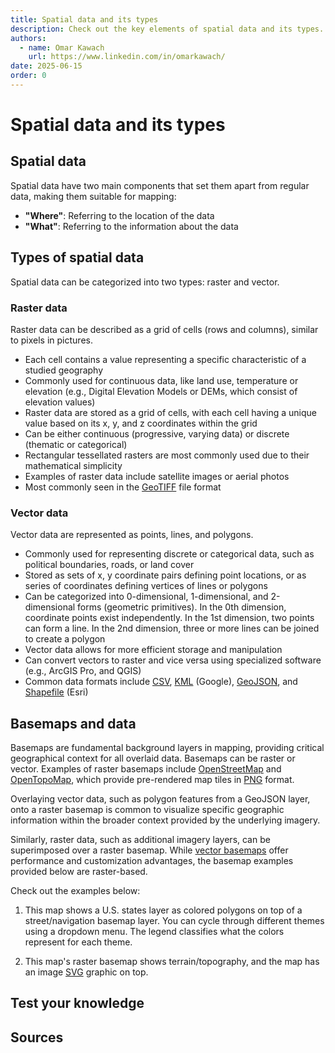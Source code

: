 ```yaml
---
title: Spatial data and its types
description: Check out the key elements of spatial data and its types.
authors:
  - name: Omar Kawach
    url: https://www.linkedin.com/in/omarkawach/
date: 2025-06-15
order: 0
---
```


# Spatial data and its types

## Spatial data

Spatial data have two main components that set them apart from regular data, making them suitable for mapping:

- **"Where"**: Referring to the location of the data
- **"What"**: Referring to the information about the data

## Types of spatial data

Spatial data can be categorized into two types: raster and vector.

### Raster data

Raster data can be described as a grid of cells (rows and columns), similar to pixels in pictures.

- Each cell contains a value representing a specific characteristic of a studied geography
- Commonly used for continuous data, like land use, temperature or elevation (e.g., Digital Elevation Models or DEMs, which consist of elevation values)
- Raster data are stored as a grid of cells, with each cell having a unique value based on its x, y, and z coordinates within the grid
- Can be either continuous (progressive, varying data) or discrete (thematic or categorical)
- Rectangular tessellated rasters are most commonly used due to their mathematical simplicity
- Examples of raster data include satellite images or aerial photos
- Most commonly seen in the [GeoTIFF](https://en.wikipedia.org/wiki/GeoTIFF) file format

### Vector data

Vector data are represented as points, lines, and polygons.

- Commonly used for representing discrete or categorical data, such as political boundaries, roads, or land cover
- Stored as sets of x, y coordinate pairs defining point locations, or as series of coordinates defining vertices of lines or polygons
- Can be categorized into 0-dimensional, 1-dimensional, and 2-dimensional forms (geometric primitives). In the 0th dimension, coordinate points exist independently. In the 1st dimension, two points can form a line. In the 2nd dimension, three or more lines can be joined to create a polygon
- Vector data allows for more efficient storage and manipulation
- Can convert vectors to raster and vice versa using specialized software (e.g., ArcGIS Pro, and QGIS)
- Common data formats include [CSV](https://en.wikipedia.org/wiki/Comma-separated_values), [KML](https://en.wikipedia.org/wiki/Keyhole_Markup_Language) (Google), [GeoJSON](https://en.wikipedia.org/wiki/GeoJSON), and [Shapefile](https://en.wikipedia.org/wiki/Shapefile) (Esri)

<ContentFigure 
   :imgSrc="'/assets/images/vector_raster.png'" 
   :description="'Comparing real world data to types of spatial data'"
   :anchorHref="'http://www.geography.hunter.cuny.edu/~jochen/gtech361/lectures/lecture05/concepts/03%20-%20Geographic%20data%20models.html'"
   :anchorText="'Credit: CUNY Department of Geography and Environmental Science'"
/>

## Basemaps and data

Basemaps are fundamental background layers in mapping, providing critical geographical context for all overlaid data. 
Basemaps can be raster or vector. 
Examples of raster basemaps include [OpenStreetMap](https://wiki.openstreetmap.org/wiki/Raster_tile_providers) and [OpenTopoMap](https://wiki.openstreetmap.org/wiki/OpenTopoMap), which provide pre-rendered map tiles in [PNG](https://en.wikipedia.org/wiki/PNG) format. 

Overlaying vector data, such as polygon features from a GeoJSON layer, onto a raster basemap is common to visualize specific geographic information within the broader context provided by the underlying imagery.

Similarly, raster data, such as additional imagery layers, can be superimposed over a raster basemap. 
While [vector basemaps](https://wiki.openstreetmap.org/wiki/Vector_tiles) offer performance and customization advantages, the basemap examples provided below are raster-based.

Check out the examples below:

1. This map shows a U.S. states layer as colored polygons on top of a street/navigation basemap layer. You can cycle through different themes using a dropdown menu. The legend classifies what the colors represent for each theme.

2. This map's raster basemap shows terrain/topography, and the map has an image [SVG](https://en.wikipedia.org/wiki/SVG) graphic on top. 

<VectorAndRaster />

## Test your knowledge

<Quiz :quiz-data="{
  questions: [
    {
      question: 'Which is preferred for representing continuous data such as elevation? (Hint: you want the data with the more detailed representation of terrain)',
      options: [
        {
          answer: 'Raster',
          key: 1
        },
        {
          answer: 'Vector',
          key: 2
        }
      ],
      correctAnswer: 1
    },
    {
      question: 'Which is preferred for representing discrete or categorical data such as political boundaries?',
      options: [
        {
          answer: 'Raster',
          key: 1
        },
        {
          answer: 'Vector',
          key: 2
        }
      ],
      correctAnswer: 2
    },
    {
      question: 'Can you convert vector data to raster and vice versa?',
      options: [
        {
          answer: 'Yes',
          key: 1
        },
        {
          answer: 'No',
          key: 2
        }
      ],
      correctAnswer: 1
    }
  ]
}" />

## Sources

<Sources :sources="[
  {
    title: 'Geospatial Analysis 6th Edition, 2021 update',
    author: 'spatialanalysisonline.com',
    url: 'https://spatialanalysisonline.com/HTML/index.html?tessellations_and_triangulatio.htm',
  },
  {
    title: '6.4 Geometric Primitives',
    author: 'PennState College of Earth and Mineral Sciences',
    url: 'https://www.e-education.psu.edu/geog160/node/1948',
  },
  {
    title: 'The Ultimate List of GIS Formats and Geospatial File Extensions',
    author: 'GISGeography',
    url: 'https://gisgeography.com/gis-formats/',
  },
  {
    title: 'Tessellation',
    author: 'Living Textbook',
    url: 'https://ltb.itc.utwente.nl/491/concept/79690',
  },
  {
    title: 'Overlay examples',
    author: 'Leaflet',
    url: 'https://leafletjs.com/examples/overlays/',
  },
]" />
